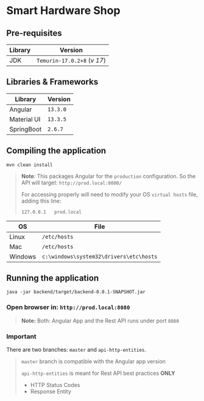 # Smart Hardware Shop

## Pre-requisites

| Library | Version                      |
|---------|------------------------------|
| JDK     | `Temurin-17.0.2+8`  (_v 17_) |

## Libraries & Frameworks

| Library     | Version  |
|-------------|----------|
| Angular     | `13.3.0` |
| Material UI | `13.3.5` |
| SpringBoot  | `2.6.7`  |

## Compiling the application

`mvn clean install`

> __Note__: This packages Angular for the `production` configuration. So the API will target: `http://prod.local:8080/`
>
> For accessing properly will need to modify your OS `virtual hosts` file, adding this line:
> 
> `127.0.0.1   prod.local`

| OS      | File                                    |
|---------|-----------------------------------------|
| Linux   | `/etc/hosts`                            |
| Mac     | `/etc/hosts`                            |
| Windows | `c:\windows\system32\drivers\etc\hosts` |

## Running the application

`java -jar backend/target/backend-0.0.1-SNAPSHOT.jar`

### Open browser in: `http://prod.local:8080`

> __Note:__ Both: Angular App and the Rest API runs under port `8080`

### Important

There are two branches: `master` and `api-http-entities`.
> `master` branch is compatible with the Angular app version
>
> `api-http-entities` is meant for Rest API best practices __ONLY__
>
>  - HTTP Status Codes
>  - Response Entity